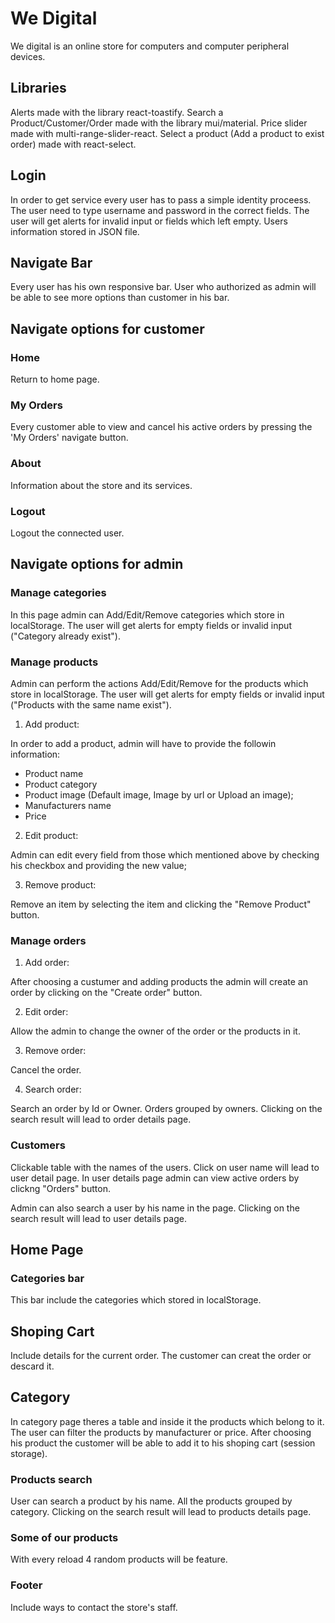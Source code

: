 # We Digital

We digital is an online store for computers and computer peripheral devices.

## Libraries

Alerts made with the library react-toastify.
Search a Product/Customer/Order made with the library mui/material.
Price slider made with multi-range-slider-react.
Select a product (Add a product to exist order) made with react-select.

## Login

In order to get service every user has to pass a simple identity proceess.
The user need to type username and password in the correct fields.
The user will get alerts for invalid input or fields which left empty.
Users information stored in JSON file.


## Navigate Bar

Every user has his own responsive bar.
User who authorized as admin will be able to see more options than customer in his bar.

## Navigate options for customer

### Home

Return to home page.

### My Orders

Every customer able to view and cancel his active orders by pressing the 'My Orders' navigate button.

### About

Information about the store and its services.

### Logout

Logout the connected user.

## Navigate options for admin

### Manage categories

In this page admin can Add/Edit/Remove categories which store in localStorage.
The user will get alerts for empty fields or invalid input ("Category already exist").

### Manage products
Admin can perform the actions Add/Edit/Remove for the products which store in localStorage.
The user will get alerts for empty fields or invalid input ("Products with the same name exist").

1) Add product:

In order to add a product, admin will have to provide the followin information:
* Product name
* Product category
* Product image (Default image, Image by url or Upload an image);
* Manufacturers name
* Price

2) Edit product:

Admin can edit every field from those which mentioned above by checking his checkbox and providing the new value;

3) Remove product:

Remove an item by selecting the item and clicking the "Remove Product" button.

### Manage orders

1) Add order:

After choosing a custumer and adding products the admin will create an order by clicking on the "Create order" button.

2) Edit order:

Allow the admin to change the owner of the order or the products in it.

3) Remove order:

Cancel the order.

4) Search order:

Search an order by Id or Owner. Orders grouped by owners.
Clicking on the search result will lead to order details page.

### Customers

Clickable table with the names of the users.
Click on user name will lead to user detail page.
In user details page admin can view active orders by clickng "Orders" button.

Admin can also search a user by his name in the page.
Clicking on the search result will lead to user details page.

## Home Page

### Categories bar

This bar include the categories which stored in localStorage.

## Shoping Cart

Include details for the current order.
The customer can creat the order or descard it.

## Category

In category page theres a table and inside it the products which belong to it.
The user can filter the products by manufacturer or price.
After choosing his product the customer will be able to add it to his shoping cart (session storage).

### Products search

User can search a product by his name.
All the products grouped by category.
Clicking on the search result will lead to products details page.

### Some of our products

With every reload 4 random products will be feature.

### Footer

Include ways to contact the store's staff.
